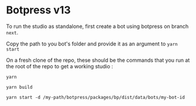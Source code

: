 # Botpress v13

To run the studio as standalone, first create a bot using botpress on branch `next`.

Copy the path to you bot's folder and provide it as an argument to `yarn start`

On a fresh clone of the repo, these should be the commands that you run at the root of the repo to get a working studio :

`yarn`

`yarn build`

`yarn start -d /my-path/botpress/packages/bp/dist/data/bots/my-bot-id`
